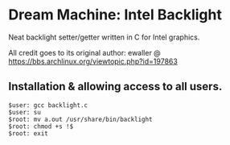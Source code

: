 Dream Machine: Intel Backlight
==============================
Neat backlight setter/getter written in C for Intel graphics.

All credit goes to its original author: ewaller @ https://bbs.archlinux.org/viewtopic.php?id=197863

Installation & allowing access to all users.
----
```
$user: gcc backlight.c
$user: su 
$root: mv a.out /usr/share/bin/backlight
$root: chmod +s !$
$root: exit
``` 